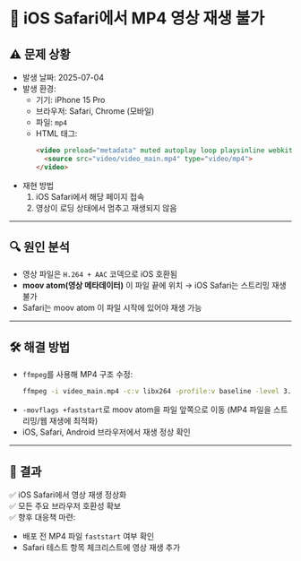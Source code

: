 # 🐛 iOS Safari에서 MP4 영상 재생 불가

## ⚠️ 문제 상황
- 발생 날짜: 2025-07-04  
- 발생 환경:
  - 기기: iPhone 15 Pro
  - 브라우저: Safari, Chrome (모바일)
  - 파일: `mp4`
  - HTML 태그:
    ```html
    <video preload="metadata" muted autoplay loop playsinline webkit-playsinline x5-playsinline poster="img/img_01.jpg">
      <source src="video/video_main.mp4" type="video/mp4">
    </video>
    ```
- 재현 방법  
  1. iOS Safari에서 해당 페이지 접속  
  2. 영상이 로딩 상태에서 멈추고 재생되지 않음  

---

## 🔍 원인 분석
- 영상 파일은 `H.264 + AAC` 코덱으로 iOS 호환됨  
- **moov atom(영상 메타데이터)** 이 파일 끝에 위치 → iOS Safari는 스트리밍 재생 불가  
- Safari는 moov atom 이 파일 시작에 있어야 재생 가능  

---

## 🛠 해결 방법
- `ffmpeg`를 사용해 MP4 구조 수정:
    ```bash
    ffmpeg -i video_main.mp4 -c:v libx264 -profile:v baseline -level 3.0 -pix_fmt yuv420p -c:a aac -movflags +faststart output.mp4
    ```
- `-movflags +faststart`로 moov atom을 파일 앞쪽으로 이동 (MP4 파일을 스트리밍/웹 재생에 최적화)
- iOS, Safari, Android 브라우저에서 재생 정상 확인  

---

## 🚀 결과
✅ iOS Safari에서 영상 재생 정상화  
✅ 모든 주요 브라우저 호환성 확보  
✅ 향후 대응책 마련:
- 배포 전 MP4 파일 `faststart` 여부 확인
- Safari 테스트 항목 체크리스트에 영상 재생 추가
